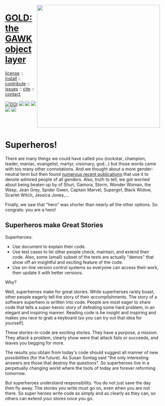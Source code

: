 <a name=top><img align=right width=400 src="https://github.com/timm/gold/blob/master/etc/img/coins.png">
<h1 align=left><a href="/README.md#top">GOLD: the GAWK object layer</a></h1> 
<p align=left> <a
href="https://github.com/timm/gold/blob/master/LICENSE.md#top">license</a> :: <a
href="https://github.com/timm/gold/blob/master/INSTALL.md#top">install</a> :: <a
href="https://github.com/timm/gold/blob/master/CODE_OF_CONDUCT.md#top">contribute</a> :: <a
href="https://github.com/timm/gold/issues">issues</a> :: <a
href="https://github.com/timm/gold/blob/master/CITATION.md#top">cite</a> :: <a
href="https://github.com/timm/gold/blob/master/CONTACT.md#top">contact</a> </p><p align=left> 
<a href="https://doi.org/10.5281/zenodo.3841466"><img 
   src="https://zenodo.org/badge/DOI/10.5281/zenodo.3841466.svg" alt="DOI"></a>
<img src="https://img.shields.io/badge/license-mit-red">   
<img src="https://img.shields.io/badge/language-gawk-orange">    
<img src="https://img.shields.io/badge/purpose-ai,se-blueviolet">
<img src="https://img.shields.io/badge/platform-mac,*nux-informational">
<a href="https://travis-ci.org/github/timm/gold"><img 
src="https://travis-ci.org/timm/gold.svg?branch=master"></a></p><br clear=all>



# Superheros!


There are many things we could have called you (rockstar, champion,
 leader, maniac,
evangelist, martyr, visionary, god...)  but those words came with
too many other connotations.  And we thought about a more gender-neutral
term but then found [numerous recent publications](http://bit.ly/2UhJCek)
that use it to denote admired people of all genders.  Also, truth
to tell,  we got worried about being beaten up
by 
of Shuri,
Gamora, Storm, Wonder Woman, the Wasp, Jean Grey, Spider Gwen, Captain
Marvel, Supergirl, Black Widow, Scarlet Witch, Jessica Jones,... 

Finally, we saw that 
"hero" was shorter than nearly all the other options.
So congrats: you are a hero!

## Superheros make Great Stories

Superheroes:

- Use document to explain their code.
- Use test cases to let other people check, maintain, and extend their code.
  Also, some (small) subset of the tests
  are actually "demos" that show off an insightful and exciting feature of the code.
- Use on-line version control systems so everyone can access their work, then 
  update it with better versions.

Why?

Well, superheroes make for great stories.
While superheroes rarely boast, other people eagerly tell the story
of their accomplishments.
The story of a software superhero is written into code.
People are most eager to
share code that  tells a  super-heroic story
of defeating some hard problem, in an elegant and inspiring manner.
Reading code is be insight and  inspiring and
makes you race to grab a keyboard (so you can try out that idea for yourself).

These stories-in-code are exciting stories. They have a purpose, a mission.
They attack a problem,  clearly show were that attack fails or succeeds,
and leaves you begging for more. 

The results you obtain from today's
code should suggest all manner of new possibilities (for the future).
As Susan Sontag said 
"the only interesting answers are those that destroy the questions".
So superheroes live in a perpetually changing world where the tools
of today are forever reforming tomorrow.

But superheroes understand responsibility.  You do not just save the
day then fly away. The stories you write must go on, even when you are not there.
So  super heroes write code as simply and as clearly as they can,
so others
can extend your stores once you go.


